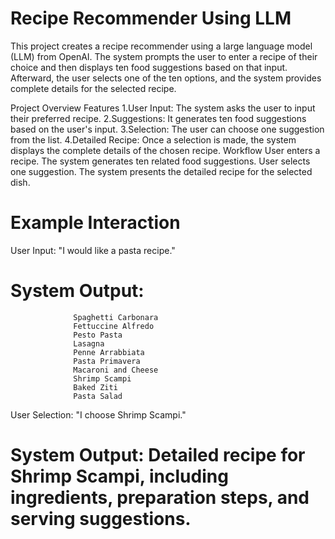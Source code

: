 # Recipe Recommender Using LLM
This project creates a recipe recommender using a large language model (LLM) from OpenAI. The system prompts the user to enter a recipe of their choice and then displays ten food suggestions based on that input. Afterward, the user selects one of the ten options, and the system provides complete details for the selected recipe.

Project Overview
Features
        1.User Input: The system asks the user to input their preferred recipe.
        2.Suggestions: It generates ten food suggestions based on the user's input.
        3.Selection: The user can choose one suggestion from the list.
        4.Detailed Recipe: Once a selection is made, the system displays the complete 
        details of the chosen recipe.
Workflow
User enters a recipe.
The system generates ten related food suggestions.
User selects one suggestion.
The system presents the detailed recipe for the selected dish.

# Example Interaction
User Input: "I would like a pasta recipe."

# System Output:

                  Spaghetti Carbonara
                  Fettuccine Alfredo
                  Pesto Pasta
                  Lasagna
                  Penne Arrabbiata
                  Pasta Primavera
                  Macaroni and Cheese
                  Shrimp Scampi
                  Baked Ziti
                  Pasta Salad
User Selection: "I choose Shrimp Scampi."

# System Output: Detailed recipe for Shrimp Scampi, including ingredients, preparation steps, and serving suggestions.
